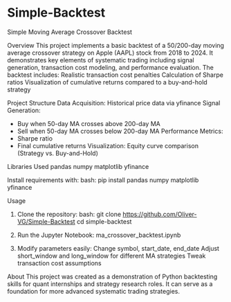 # Simple-Backtest
Simple Moving Average Crossover Backtest

Overview
This project implements a basic backtest of a 50/200-day moving average crossover strategy on Apple (AAPL) stock from 2018 to 2024.
It demonstrates key elements of systematic trading including signal generation, transaction cost modeling, and performance evaluation.
The backtest includes:
Realistic transaction cost penalties
Calculation of Sharpe ratios
Visualization of cumulative returns compared to a buy-and-hold strategy

Project Structure
Data Acquisition: Historical price data via yfinance
Signal Generation:
- Buy when 50-day MA crosses above 200-day MA
- Sell when 50-day MA crosses below 200-day MA
Performance Metrics:
- Sharpe ratio
- Final cumulative returns
Visualization:
Equity curve comparison (Strategy vs. Buy-and-Hold)

Libraries Used
pandas
numpy
matplotlib
yfinance

Install requirements with:
bash:
pip install pandas numpy matplotlib yfinance

Usage
1. Clone the repository:
bash:
git clone https://github.com/Oliver-VG/Simple-Backtest
cd simple-backtest

3. Run the Jupyter Notebook:
ma_crossover_backtest.ipynb

4. Modify parameters easily:
Change symbol, start_date, end_date
Adjust short_window and long_window for different MA strategies
Tweak transaction cost assumptions

About
This project was created as a demonstration of Python backtesting skills for quant internships and strategy research roles.
It can serve as a foundation for more advanced systematic trading strategies.

